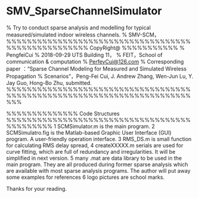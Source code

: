 # SMV_SparseChannelSimulator
%  Try to conduct sparse analysis and modelling for typical measured/simulated indoor wireless channels. 
% SMV-SCM，
%%%%%%%%%%%%%%%%%%%%%%%%%%%%%%%%%%%%%%%%%%%%%%%%%%%% CopyRight@ %%%%%%%%%%%
% PengfeiCui
% 2018-09-29 UTS Building 11， 
% FEIT，School of communication & computation
% PerfeyCui@126.com
% Corresponding paper ：“Sparse Channel Modeling for Measured and Simulated Wireless Propagation
% Scenarios”，Peng-Fei Cui, J. Andrew Zhang, Wen-Jun Lu, Y. Jay Guo, Hong-Bo Zhu, submitted.
%%%%%%%%%%%%%%%%%%%%%%%%%%%%%%%%%%%%%%%%%%%%%%%%%%%%%%%%%%%%%%%%%%%%%%%%%%%

%%%%%%%%%%%%%% Code Structures %%%%%%%%%%%%%%%%%%%%%%%%%%%%%%%%%%%%%%%%%%%%%
1 SCMSimulator.m is the main program.
2 SCMSimulatro.fig is the Matlab-based Graphic User Interface (GUI) program. A user-friendly operation interface.
3 RMS_DS.m is small function for calculating RMS delay spread, 
4 createXXXXX.m serials are used for curve fitting, which are full of redundancy and irregularities. 
It will be simplified in next version.
5 many .mat are data library to be used in the main program. They are all produced during former sparse
analysis which are available with most sparse analysis programs. The author will put away some examples for references
6 logo pictures are school marks.

Thanks for your reading.
